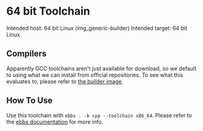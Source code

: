 # 64 bit Toolchain

Intended host: 64 bit Linux (img_generic-builder)
Intended target: 64 bit Linux

## Compilers

Apparently GCC toolchains aren't just available for download, so we default to using what we can install from official repositories. To see what this evaluates to, please refer to [the builder image](https://github.com/eons-dev/img_generic-builder).

## How To Use

Use this toolchain with `ebbs . -b cpp --toolchain x86_64`.
Please refer to the [ebbs documentation](https://github.com/eons-dev/bin_ebbs) for more info.